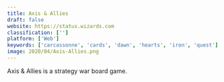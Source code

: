 ```yaml
---
title: Axis & Allies
draft: false 
website: https://status.wizards.com
classification: ['']
platform: ['Web']
keywords: ['carcassonne', 'cards', 'dawn', 'hearts', 'iron', 'quest']
image: 2020/04/Axis-Allies.png
---
```

Axis & Allies is a strategy war board game.